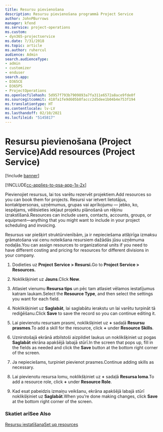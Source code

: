 ```yaml
---
title: Resursu pievienošana
description: Resursu pievienošana programmā Project Service
author: JohnPBurrows
manager: kfend
ms.service: project-operations
ms.custom:
- dyn365-projectservice
ms.date: 7/31/2018
ms.topic: article
ms.author: ruhercul
audience: Admin
search.audienceType:
- admin
- customizer
- enduser
search.app:
- D365CE
- D365PS
- ProjectOperations
ms.openlocfilehash: 5d957f793b7909893a7fa311e6572a8ace9fde0f
ms.sourcegitcommit: 418fa1fe9d605b8faccc2d5dee1b04b4e753f194
ms.translationtype: HT
ms.contentlocale: lv-LV
ms.lasthandoff: 02/10/2021
ms.locfileid: "5145817"
---
```

# <a name="add-resources-project-service"></a><span data-ttu-id="2a1fc-103">Resursu pievienošana (Project Service)</span><span class="sxs-lookup"><span data-stu-id="2a1fc-103">Add resources (Project Service)</span></span>

[!include [banner](../includes/psa-now-project-operations.md)]

[!INCLUDE[cc-applies-to-psa-app-1x-2x](../includes/cc-applies-to-psa-app-1x-2x.md)]

<span data-ttu-id="2a1fc-104">Pievienojiet resursus, lai tos varētu rezervēt projektiem.</span><span class="sxs-lookup"><span data-stu-id="2a1fc-104">Add resources so you can book them for projects.</span></span> <span data-ttu-id="2a1fc-105">Resursi var ietvert lietotājus, kontaktpersonas, uzņēmumus, grupas vai aprīkojumu — jebko, ko, iespējams, vēlēsieties iekļaut projektu plānošanā un rēķinu izrakstīšanā.</span><span class="sxs-lookup"><span data-stu-id="2a1fc-105">Resources can include users, contacts, accounts, groups, or equipment—anything that you might want to include in your project scheduling and invoicing.</span></span>  
  
<span data-ttu-id="2a1fc-106">Resursus var piešķirt struktūrvienībām, ja ir nepieciešama atšķirīga izmaksu grāmatošana vai cenu noteikšana resursiem dažādās jūsu uzņēmuma nodaļās.</span><span class="sxs-lookup"><span data-stu-id="2a1fc-106">You can assign resources to organizational units if you need to have different costing and pricing for resources for different divisions in your company.</span></span>  
  
1.  <span data-ttu-id="2a1fc-107">Dodieties uz **Project Service > Resursi.**</span><span class="sxs-lookup"><span data-stu-id="2a1fc-107">Go to **Project Service > Resources.**</span></span>  
  
2.  <span data-ttu-id="2a1fc-108">Noklikšķiniet uz **Jauns**.</span><span class="sxs-lookup"><span data-stu-id="2a1fc-108">Click **New**.</span></span>  
  
3.  <span data-ttu-id="2a1fc-109">Atlasiet vienumu **Resursa tips** un pēc tam atlasiet vēlamos iestatījumus katram laukam.</span><span class="sxs-lookup"><span data-stu-id="2a1fc-109">Select the **Resource Type**, and then select the settings you want for each field.</span></span>  
  
4.  <span data-ttu-id="2a1fc-110">Noklikšķiniet uz **Saglabāt**, lai saglabātu ierakstu un lai varētu turpināt tā rediģēšanu.</span><span class="sxs-lookup"><span data-stu-id="2a1fc-110">Click **Save** to save the record so you can continue editing it.</span></span>  
  
5.  <span data-ttu-id="2a1fc-111">Lai pievienotu resursam prasmi, noklikšķiniet uz **+** sadaļā **Resursu prasmes**.</span><span class="sxs-lookup"><span data-stu-id="2a1fc-111">To add a skill for the resource, click **+** under **Resource Skills**.</span></span>  
  
6.  <span data-ttu-id="2a1fc-112">Uznirstošajā ekrānā atbilstoši aizpildiet laukus un noklikšķiniet uz pogas **Saglabāt** ekrāna apakšējā labajā stūrī.</span><span class="sxs-lookup"><span data-stu-id="2a1fc-112">In the screen that pops up, fill in the fields as needed and click the **Save** button at the bottom right corner of the screen.</span></span>  
  
7.  <span data-ttu-id="2a1fc-113">Ja nepieciešams, turpiniet pievienot prasmes.</span><span class="sxs-lookup"><span data-stu-id="2a1fc-113">Continue adding skills as necessary.</span></span>  
  
8.  <span data-ttu-id="2a1fc-114">Lai pievienotu resursa lomu, noklikšķiniet uz **+** sadaļā **Resursa loma**.</span><span class="sxs-lookup"><span data-stu-id="2a1fc-114">To add a resource role, click **+** under **Resource Role**.</span></span>  
  
9. <span data-ttu-id="2a1fc-115">Kad esat pabeidzis izmaiņu veikšanu, ekrāna apakšējā labajā stūrī noklikšķiniet uz **Saglabāt**.</span><span class="sxs-lookup"><span data-stu-id="2a1fc-115">When you’re done making changes, click **Save** at the bottom right corner of the screen.</span></span>  
  
### <a name="see-also"></a><span data-ttu-id="2a1fc-116">Skatiet arī</span><span class="sxs-lookup"><span data-stu-id="2a1fc-116">See Also</span></span>  
 [<span data-ttu-id="2a1fc-117">Resursu iestatīšana</span><span class="sxs-lookup"><span data-stu-id="2a1fc-117">Set up resources</span></span>](../psa/set-up-resources.md)
